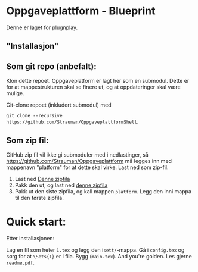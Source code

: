 # Oppgaveplattform - Blueprint
Denne er laget for plugnplay.
## "Installasjon"
## Som git repo (anbefalt):
Klon dette repoet. Oppgaveplatform er lagt her som en submodul. Dette er for at mappestrukturen skal se finere ut, og at oppdateringer skal være mulige.

Git-clone repoet (inkludert submodul) med 

```git clone --recursive https://github.com/Strauman/OppgaveplattformShell```.

## Som zip fil:
GitHub zip fil vil ikke gi submoduler med i nedlastinger, så https://github.com/Strauman/Oppgaveplattform må legges inn med mappenavn "platform" for at dette skal virke.
Last ned som zip-fil:

1) Last ned [Denne zipfila](https://github.com/Strauman/OppgaveplattformShell/archive/master.zip)
2) Pakk den ut, og last ned [denne zipfila](https://github.com/Strauman/Oppgaveplattform/archive/master.zip)
3) Pakk ut den siste zipfila, og kall mappen `platform`. Legg den inni mappa til den første zipfila.

# Quick start:
Etter installasjonen:

Lag en fil som heter `1.tex` og legg den i`sett/`-mappa. Gå i `config.tex` og sørg for at `\Sets{1}` er i fila. Bygg (`main.tex`). And you're golden. Les gjerne [`readme.pdf`](https://github.com/Strauman/Oppgaveplattform/blob/master/readme.pdf).


